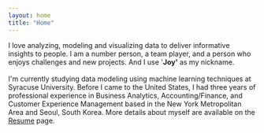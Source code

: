 ```yaml
---
layout: home
title: "Home"
---
```


I love analyzing, modeling and visualizing data to deliver informative insights to people. I am a number person, a team player, and a person who enjoys challenges and new projects. And I use '**Joy'** as my nickname. <br>
<br>
I'm currently studying data modeling using machine learning techniques at Syracuse University. Before I came to the United States, I had three years of professional experience in Business Analytics, Accounting/Finance, and Customer Experience Management based in the New York Metropolitan Area and Seoul, South Korea. More details about myself are available on the [Resume](https://joyinning.github.io/cv) page. 

